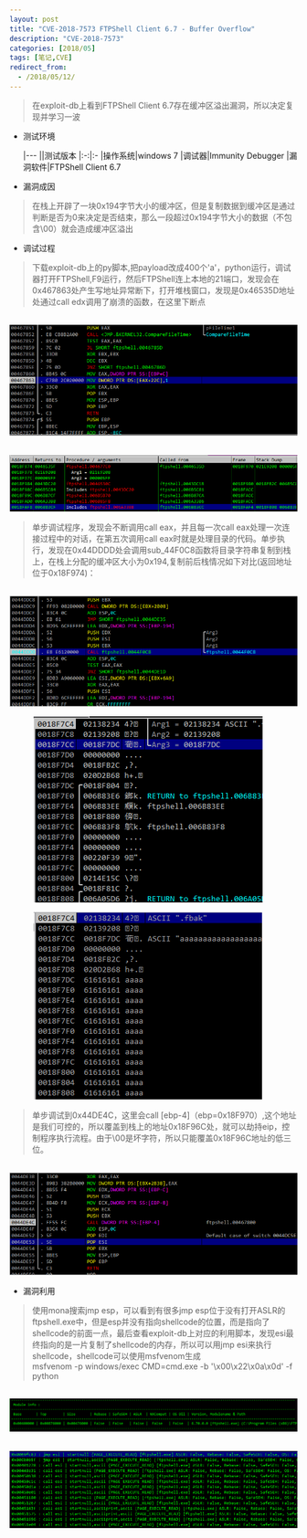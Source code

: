 ```yaml
---
layout: post
title: "CVE-2018-7573 FTPShell Client 6.7 - Buffer Overflow"
description: "CVE-2018-7573"
categories: [2018/05]
tags: [笔记,CVE]
redirect_from:
  - /2018/05/12/
---
```


> 在exploit-db上看到FTPShell Client 6.7存在缓冲区溢出漏洞，所以决定复现并学习一波

* 测试环境

	|---
	||测试版本
	|:-:|:-
	|操作系统|windows 7
	|调试器|Immunity Debugger
	|漏洞软件|FTPShell Client 6.7

* 漏洞成因

> 在栈上开辟了一块0x194字节大小的缓冲区，但是复制数据到缓冲区是通过判断是否为0来决定是否结束，那么一段超过0x194字节大小的数据（不包含\00）就会造成缓冲区溢出

* 调试过程

> 下载exploit-db上的py脚本,把payload改成400个'a'，python运行，调试器打开FTPShell,F9运行，然后FTPShell连上本地的21端口，发现会在0x467863处产生写地址异常断下，打开堆栈窗口，发现是0x46535D地址处通过call edx调用了崩溃的函数，在这里下断点

&emsp;&emsp;&emsp;![cve-2018-7573-crash](https://raw.githubusercontent.com/lm0963/lm0963.github.io/master/assets/images/screenshots/cve-2018-7573/crash.png)

&emsp;&emsp;&emsp;![cve-2018-7573-stack](https://raw.githubusercontent.com/lm0963/lm0963.github.io/master/assets/images/screenshots/cve-2018-7573/stack.png)

> 单步调试程序，发现会不断调用call eax，并且每一次call eax处理一次连接过程中的对话，在第五次调用call eax时就是处理目录的代码。单步执行，发现在0x44DDDD处会调用sub_44F0C8函数将目录字符串复制到栈上，在栈上分配的缓冲区大小为0x194,复制前后栈情况如下对比(返回地址位于0x18F974)：

&emsp;&emsp;&emsp;![cve-2018-7573-44dddd](https://raw.githubusercontent.com/lm0963/lm0963.github.io/master/assets/images/screenshots/cve-2018-7573/44dddd.png)

&emsp;&emsp;&emsp;![cve-2018-7573-smash_before](https://raw.githubusercontent.com/lm0963/lm0963.github.io/master/assets/images/screenshots/cve-2018-7573/smash_before.png)

&emsp;&emsp;&emsp;![cve-2018-7573-smash_after](https://raw.githubusercontent.com/lm0963/lm0963.github.io/master/assets/images/screenshots/cve-2018-7573/smash_after.png)

> 单步调试到0x44DE4C，这里会call [ebp-4]（ebp=0x18F970）,这个地址是我们可控的，所以覆盖到栈上的地址0x18F96C处，就可以劫持eip，控制程序执行流程。由于\00是坏字符，所以只能覆盖0x18F96C地址的低三位。

&emsp;&emsp;&emsp;![cve-2018-7573-call_crash](https://raw.githubusercontent.com/lm0963/lm0963.github.io/master/assets/images/screenshots/cve-2018-7573/call_crash.png)

* 漏洞利用

> 使用mona搜索jmp esp，可以看到有很多jmp esp位于没有打开ASLR的ftpshell.exe中，但是esp并没有指向shellcode的位置，而是指向了shellcode的前面一点，最后查看exploit-db上对应的利用脚本，发现esi最终指向的是一片复制了shellcode的内存，所以可以用jmp esi来执行shellcode，shellcode可以使用msfvenom生成  
> msfvenom -p windows/exec CMD=cmd.exe -b '\x00\x22\x0a\x0d' -f python

&emsp;&emsp;&emsp;![cve-2018-7573-aslr](https://raw.githubusercontent.com/lm0963/lm0963.github.io/master/assets/images/screenshots/cve-2018-7573/aslr.png)

&emsp;&emsp;&emsp;![cve-2018-7573-jmp_esp](https://raw.githubusercontent.com/lm0963/lm0963.github.io/master/assets/images/screenshots/cve-2018-7573/jmp_esi.png)
